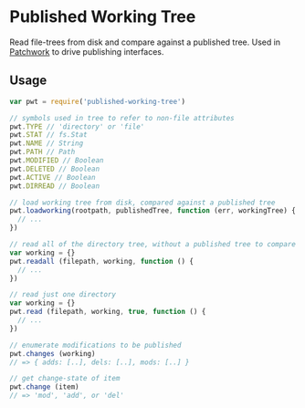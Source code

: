 # Published Working Tree

Read file-trees from disk and compare against a published tree.
Used in [Patchwork](https://github.com/ssbc/patchwork) to drive publishing interfaces.

## Usage

```js
var pwt = require('published-working-tree')

// symbols used in tree to refer to non-file attributes
pwt.TYPE // 'directory' or 'file'
pwt.STAT // fs.Stat
pwt.NAME // String
pwt.PATH // Path
pwt.MODIFIED // Boolean
pwt.DELETED // Boolean
pwt.ACTIVE // Boolean
pwt.DIRREAD // Boolean

// load working tree from disk, compared against a published tree
pwt.loadworking(rootpath, publishedTree, function (err, workingTree) {
  // ...
})

// read all of the directory tree, without a published tree to compare against
var working = {}
pwt.readall (filepath, working, function () {
  // ...
})

// read just one directory
var working = {}
pwt.read (filepath, working, true, function () {
  // ...
})

// enumerate modifications to be published
pwt.changes (working)
// => { adds: [..], dels: [..], mods: [..] }

// get change-state of item
pwt.change (item)
// => 'mod', 'add', or 'del'
```